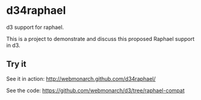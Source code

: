 d34raphael
==========

d3 support for raphael.

This is a project to demonstrate and discuss this proposed Raphael support
in d3.

## Try it

See it in action: http://webmonarch.github.com/d34raphael/

See the code: https://github.com/webmonarch/d3/tree/raphael-compat

